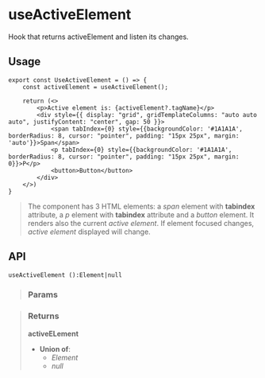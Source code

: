 # useActiveElement
Hook that returns activeElement and listen its changes.

## Usage

```tsx
export const UseActiveElement = () => {
	const activeElement = useActiveElement();

	return (<>
		<p>Active element is: {activeElement?.tagName}</p>
		<div style={{ display: "grid", gridTemplateColumns: "auto auto auto", justifyContent: "center", gap: 50 }}>
			<span tabIndex={0} style={{backgroundColor: '#1A1A1A', borderRadius: 8, cursor: "pointer", padding: "15px 25px", margin: 'auto'}}>Span</span>
			<p tabIndex={0} style={{backgroundColor: '#1A1A1A', borderRadius: 8, cursor: "pointer", padding: "15px 25px", margin: 0}}>P</p>
			<button>Button</button>
		</div>
	</>)
}
```

> The component has 3 HTML elements: a _span_ element with __tabindex__ attribute, a _p_ element with __tabindex__ attribute and a _button_ element. It renders also the current _active element_. If element focused changes, _active element_ displayed will change.


## API

```tsx
useActiveElement ():Element|null 
```

> ### Params
>
>
>

> ### Returns
>
> __activeELement__
> - __Union of__:  
>     - _Element_  
>     - _null_  
>